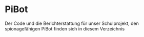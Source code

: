 # PiBot
Der Code und die Berichterstattung für unser Schulprojekt, den spionagefähigen PiBot finden sich in diesem Verzeichnis

